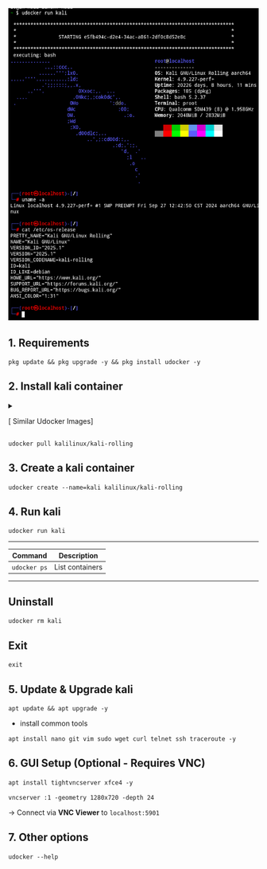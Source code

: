 <img src="https://github.com/xiv3r/kali-termux-udocker/blob/main/udocker.png">

## 1. Requirements 
```
pkg update && pkg upgrade -y && pkg install udocker -y
```
## 2. Install kali container
<details><summary>

[ Similar Udocker Images]
</summary>
  
- Blackarch
```
udocker pull blackarchlinux/blackarch
```
- Archlinux
```
udocker pull archlinux/archlinux
```
- Ubuntu 
```
udocker pull ubuntu/ubuntu:22.04
```
- Debian
```
udocker pull debian/debian:bookworm
```
- Alpine
```
udocker pull alpine/alpine:latest
```
- CentOS
```
udocker pull centos/centos:7
```
- Parrot Sec
```
udocker pull parrotsec/security:latest
```
- Fedora
```
udocker pull fedora:latest
```
- Gentoo
```
udocker pull gentoo/stage3
```
- Opensuse
```
udocker pull opensuse/leap:latest
```
- Slackware
```
udocker pull vbatts/slackware:latest
```
- Void
```
udocker pull voidlinux/voidlinux
```
- Alma
```
udocker pull almalinux:9
```
- Artix
```
udocker pull artixlinux/base
```
</details>


```
udocker pull kalilinux/kali-rolling
```
## 3. Create a kali container
```
udocker create --name=kali kalilinux/kali-rolling  
```
## 4. Run kali
```
udocker run kali  
```
---
| Command | Description |  
|---------|-------------|  
| `udocker ps` | List containers |

---

## Uninstall 
```
udocker rm kali
```
## Exit
```
exit
```
## 5. Update & Upgrade kali
```
apt update && apt upgrade -y
```
- install common tools
```
apt install nano git vim sudo wget curl telnet ssh traceroute -y
```
## 6. GUI Setup (Optional - Requires VNC)
```
apt install tightvncserver xfce4 -y
```
```
vncserver :1 -geometry 1280x720 -depth 24  
```  
→ Connect via **VNC Viewer** to `localhost:5901`

## 7. Other options
```
udocker --help
```
